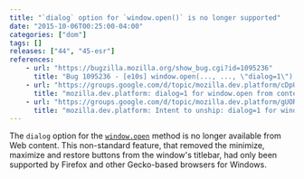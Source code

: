 ```yaml
---
title: "`dialog` option for `window.open()` is no longer supported"
date: "2015-10-06T00:25:00-04:00"
categories: ["dom"]
tags: []
releases: ["44", "45-esr"]
references:
    - url: "https://bugzilla.mozilla.org/show_bug.cgi?id=1095236"
      title: "Bug 1095236 - [e10s] window.open(..., ..., \"dialog=1\") breaks with e10s enabled"
    - url: "https://groups.google.com/d/topic/mozilla.dev.platform/cDpULPod8nQ/discussion"
      title: "mozilla.dev.platform: dialog=1 for window.open from content"
    - url: "https://groups.google.com/d/topic/mozilla.dev.platform/gUORXMzvH1Y/discussion"
      title: "mozilla.dev.platform: Intent to unship: dialog=1 for window.open from web content"
---
```

The `dialog` option for the [`window.open`](https://developer.mozilla.org/docs/Web/API/Window/open) method is no longer available from Web content. This non-standard feature, that removed the minimize, maximize and restore buttons from the window's titlebar, had only been supported by Firefox and other Gecko-based browsers for Windows.
